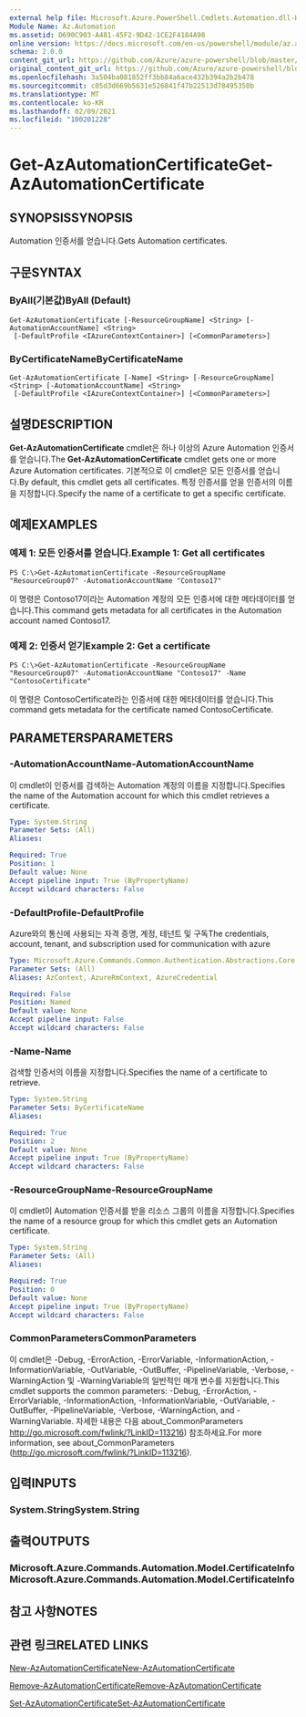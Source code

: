 ```yaml
---
external help file: Microsoft.Azure.PowerShell.Cmdlets.Automation.dll-Help.xml
Module Name: Az.Automation
ms.assetid: D690C903-A481-45F2-9D42-1CE2F4184A98
online version: https://docs.microsoft.com/en-us/powershell/module/az.automation/get-azautomationcertificate
schema: 2.0.0
content_git_url: https://github.com/Azure/azure-powershell/blob/master/src/Automation/Automation/help/Get-AzAutomationCertificate.md
original_content_git_url: https://github.com/Azure/azure-powershell/blob/master/src/Automation/Automation/help/Get-AzAutomationCertificate.md
ms.openlocfilehash: 3a504ba081852ff3bb84a6ace432b394a2b2b478
ms.sourcegitcommit: c05d3d669b5631e526841f47b22513d78495350b
ms.translationtype: MT
ms.contentlocale: ko-KR
ms.lasthandoff: 02/09/2021
ms.locfileid: "100201228"
---
```

# <span data-ttu-id="e8a9f-101">Get-AzAutomationCertificate</span><span class="sxs-lookup"><span data-stu-id="e8a9f-101">Get-AzAutomationCertificate</span></span>

## <span data-ttu-id="e8a9f-102">SYNOPSIS</span><span class="sxs-lookup"><span data-stu-id="e8a9f-102">SYNOPSIS</span></span>
<span data-ttu-id="e8a9f-103">Automation 인증서를 얻습니다.</span><span class="sxs-lookup"><span data-stu-id="e8a9f-103">Gets Automation certificates.</span></span>

## <span data-ttu-id="e8a9f-104">구문</span><span class="sxs-lookup"><span data-stu-id="e8a9f-104">SYNTAX</span></span>

### <span data-ttu-id="e8a9f-105">ByAll(기본값)</span><span class="sxs-lookup"><span data-stu-id="e8a9f-105">ByAll (Default)</span></span>
```
Get-AzAutomationCertificate [-ResourceGroupName] <String> [-AutomationAccountName] <String>
 [-DefaultProfile <IAzureContextContainer>] [<CommonParameters>]
```

### <span data-ttu-id="e8a9f-106">ByCertificateName</span><span class="sxs-lookup"><span data-stu-id="e8a9f-106">ByCertificateName</span></span>
```
Get-AzAutomationCertificate [-Name] <String> [-ResourceGroupName] <String> [-AutomationAccountName] <String>
 [-DefaultProfile <IAzureContextContainer>] [<CommonParameters>]
```

## <span data-ttu-id="e8a9f-107">설명</span><span class="sxs-lookup"><span data-stu-id="e8a9f-107">DESCRIPTION</span></span>
<span data-ttu-id="e8a9f-108">**Get-AzAutomationCertificate** cmdlet은 하나 이상의 Azure Automation 인증서를 얻습니다.</span><span class="sxs-lookup"><span data-stu-id="e8a9f-108">The **Get-AzAutomationCertificate** cmdlet gets one or more Azure Automation certificates.</span></span>
<span data-ttu-id="e8a9f-109">기본적으로 이 cmdlet은 모든 인증서를 얻습니다.</span><span class="sxs-lookup"><span data-stu-id="e8a9f-109">By default, this cmdlet gets all certificates.</span></span>
<span data-ttu-id="e8a9f-110">특정 인증서를 얻을 인증서의 이름을 지정합니다.</span><span class="sxs-lookup"><span data-stu-id="e8a9f-110">Specify the name of a certificate to get a specific certificate.</span></span>

## <span data-ttu-id="e8a9f-111">예제</span><span class="sxs-lookup"><span data-stu-id="e8a9f-111">EXAMPLES</span></span>

### <span data-ttu-id="e8a9f-112">예제 1: 모든 인증서를 얻습니다.</span><span class="sxs-lookup"><span data-stu-id="e8a9f-112">Example 1: Get all certificates</span></span>
```
PS C:\>Get-AzAutomationCertificate -ResourceGroupName "ResourceGroup07" -AutomationAccountName "Contoso17"
```

<span data-ttu-id="e8a9f-113">이 명령은 Contoso17이라는 Automation 계정의 모든 인증서에 대한 메타데이터를 얻습니다.</span><span class="sxs-lookup"><span data-stu-id="e8a9f-113">This command gets metadata for all certificates in the Automation account named Contoso17.</span></span>

### <span data-ttu-id="e8a9f-114">예제 2: 인증서 얻기</span><span class="sxs-lookup"><span data-stu-id="e8a9f-114">Example 2: Get a certificate</span></span>
```
PS C:\>Get-AzAutomationCertificate -ResourceGroupName "ResourceGroup07" -AutomationAccountName "Contoso17" -Name "ContosoCertificate"
```

<span data-ttu-id="e8a9f-115">이 명령은 ContosoCertificate라는 인증서에 대한 메타데이터를 얻습니다.</span><span class="sxs-lookup"><span data-stu-id="e8a9f-115">This command gets metadata for the certificate named ContosoCertificate.</span></span>

## <span data-ttu-id="e8a9f-116">PARAMETERS</span><span class="sxs-lookup"><span data-stu-id="e8a9f-116">PARAMETERS</span></span>

### <span data-ttu-id="e8a9f-117">-AutomationAccountName</span><span class="sxs-lookup"><span data-stu-id="e8a9f-117">-AutomationAccountName</span></span>
<span data-ttu-id="e8a9f-118">이 cmdlet이 인증서를 검색하는 Automation 계정의 이름을 지정합니다.</span><span class="sxs-lookup"><span data-stu-id="e8a9f-118">Specifies the name of the Automation account for which this cmdlet retrieves a certificate.</span></span>

```yaml
Type: System.String
Parameter Sets: (All)
Aliases:

Required: True
Position: 1
Default value: None
Accept pipeline input: True (ByPropertyName)
Accept wildcard characters: False
```

### <span data-ttu-id="e8a9f-119">-DefaultProfile</span><span class="sxs-lookup"><span data-stu-id="e8a9f-119">-DefaultProfile</span></span>
<span data-ttu-id="e8a9f-120">Azure와의 통신에 사용되는 자격 증명, 계정, 테넌트 및 구독</span><span class="sxs-lookup"><span data-stu-id="e8a9f-120">The credentials, account, tenant, and subscription used for communication with azure</span></span>

```yaml
Type: Microsoft.Azure.Commands.Common.Authentication.Abstractions.Core.IAzureContextContainer
Parameter Sets: (All)
Aliases: AzContext, AzureRmContext, AzureCredential

Required: False
Position: Named
Default value: None
Accept pipeline input: False
Accept wildcard characters: False
```

### <span data-ttu-id="e8a9f-121">-Name</span><span class="sxs-lookup"><span data-stu-id="e8a9f-121">-Name</span></span>
<span data-ttu-id="e8a9f-122">검색할 인증서의 이름을 지정합니다.</span><span class="sxs-lookup"><span data-stu-id="e8a9f-122">Specifies the name of a certificate to retrieve.</span></span>

```yaml
Type: System.String
Parameter Sets: ByCertificateName
Aliases:

Required: True
Position: 2
Default value: None
Accept pipeline input: True (ByPropertyName)
Accept wildcard characters: False
```

### <span data-ttu-id="e8a9f-123">-ResourceGroupName</span><span class="sxs-lookup"><span data-stu-id="e8a9f-123">-ResourceGroupName</span></span>
<span data-ttu-id="e8a9f-124">이 cmdlet이 Automation 인증서를 받을 리소스 그룹의 이름을 지정합니다.</span><span class="sxs-lookup"><span data-stu-id="e8a9f-124">Specifies the name of a resource group for which this cmdlet gets an Automation certificate.</span></span>

```yaml
Type: System.String
Parameter Sets: (All)
Aliases:

Required: True
Position: 0
Default value: None
Accept pipeline input: True (ByPropertyName)
Accept wildcard characters: False
```

### <span data-ttu-id="e8a9f-125">CommonParameters</span><span class="sxs-lookup"><span data-stu-id="e8a9f-125">CommonParameters</span></span>
<span data-ttu-id="e8a9f-126">이 cmdlet은 -Debug, -ErrorAction, -ErrorVariable, -InformationAction, -InformationVariable, -OutVariable, -OutBuffer, -PipelineVariable, -Verbose, -WarningAction 및 -WarningVariable의 일반적인 매개 변수를 지원합니다.</span><span class="sxs-lookup"><span data-stu-id="e8a9f-126">This cmdlet supports the common parameters: -Debug, -ErrorAction, -ErrorVariable, -InformationAction, -InformationVariable, -OutVariable, -OutBuffer, -PipelineVariable, -Verbose, -WarningAction, and -WarningVariable.</span></span> <span data-ttu-id="e8a9f-127">자세한 내용은 다음 about_CommonParameters http://go.microsoft.com/fwlink/?LinkID=113216) 참조하세요.</span><span class="sxs-lookup"><span data-stu-id="e8a9f-127">For more information, see about_CommonParameters (http://go.microsoft.com/fwlink/?LinkID=113216).</span></span>

## <span data-ttu-id="e8a9f-128">입력</span><span class="sxs-lookup"><span data-stu-id="e8a9f-128">INPUTS</span></span>

### <span data-ttu-id="e8a9f-129">System.String</span><span class="sxs-lookup"><span data-stu-id="e8a9f-129">System.String</span></span>

## <span data-ttu-id="e8a9f-130">출력</span><span class="sxs-lookup"><span data-stu-id="e8a9f-130">OUTPUTS</span></span>

### <span data-ttu-id="e8a9f-131">Microsoft.Azure.Commands.Automation.Model.CertificateInfo</span><span class="sxs-lookup"><span data-stu-id="e8a9f-131">Microsoft.Azure.Commands.Automation.Model.CertificateInfo</span></span>

## <span data-ttu-id="e8a9f-132">참고 사항</span><span class="sxs-lookup"><span data-stu-id="e8a9f-132">NOTES</span></span>

## <span data-ttu-id="e8a9f-133">관련 링크</span><span class="sxs-lookup"><span data-stu-id="e8a9f-133">RELATED LINKS</span></span>

[<span data-ttu-id="e8a9f-134">New-AzAutomationCertificate</span><span class="sxs-lookup"><span data-stu-id="e8a9f-134">New-AzAutomationCertificate</span></span>](./New-AzAutomationCertificate.md)

[<span data-ttu-id="e8a9f-135">Remove-AzAutomationCertificate</span><span class="sxs-lookup"><span data-stu-id="e8a9f-135">Remove-AzAutomationCertificate</span></span>](./Remove-AzAutomationCertificate.md)

[<span data-ttu-id="e8a9f-136">Set-AzAutomationCertificate</span><span class="sxs-lookup"><span data-stu-id="e8a9f-136">Set-AzAutomationCertificate</span></span>](./Set-AzAutomationCertificate.md)


